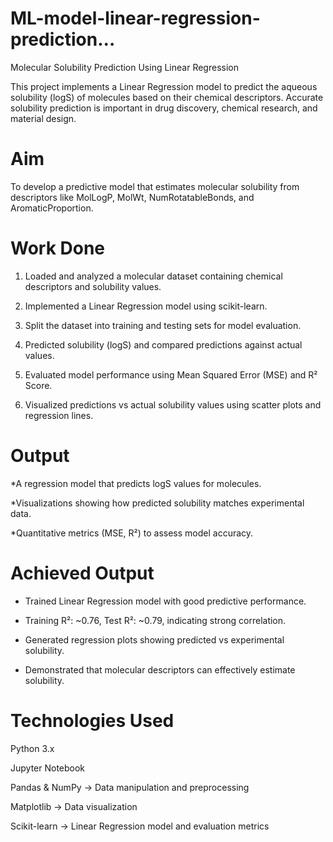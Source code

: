 # ML-model-linear-regression-prediction...
Molecular Solubility Prediction Using Linear Regression


This project implements a Linear Regression model to predict the aqueous solubility (logS) of molecules based on their chemical descriptors. Accurate solubility prediction is important in drug discovery, chemical research, and material design.

# Aim

To develop a predictive model that estimates molecular solubility from descriptors like MolLogP, MolWt, NumRotatableBonds, and AromaticProportion.

# Work Done

1) Loaded and analyzed a molecular dataset containing chemical descriptors and solubility values.

2) Implemented a Linear Regression model using scikit-learn.

3) Split the dataset into training and testing sets for model evaluation.

4) Predicted solubility (logS) and compared predictions against actual values.

5) Evaluated model performance using Mean Squared Error (MSE) and R² Score.

6) Visualized predictions vs actual solubility values using scatter plots and regression lines.

# Output

*A regression model that predicts logS values for molecules.

*Visualizations showing how predicted solubility matches experimental data.

*Quantitative metrics (MSE, R²) to assess model accuracy.

 # Achieved Output

* Trained Linear Regression model with good predictive performance.

* Training R²: ~0.76, Test R²: ~0.79, indicating strong correlation.

* Generated regression plots showing predicted vs experimental solubility.

* Demonstrated that molecular descriptors can effectively estimate solubility.

# Technologies Used

Python 3.x

Jupyter Notebook

Pandas & NumPy → Data manipulation and preprocessing

Matplotlib → Data visualization

Scikit-learn → Linear Regression model and evaluation metrics
